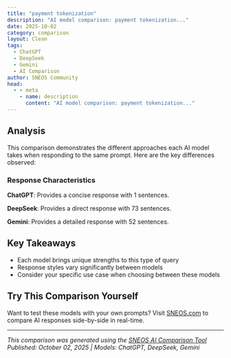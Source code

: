 ```yaml
---
title: "payment tokenization"
description: "AI model comparison: payment tokenization..."
date: 2025-10-02
category: comparison
layout: Clean
tags:
  - ChatGPT
  - DeepSeek
  - Gemini
  - AI Comparison
author: SNEOS Community
head:
  - - meta
    - name: description
      content: "AI model comparison: payment tokenization..."
---
```


<ChatComparison
  title="payment tokenization"
  prompt="payment tokenization"
  :responses='{
    "ChatGPT": "Error calling OpenAI API.",
    "DeepSeek": "Of course. Let\u0027s break down **payment tokenization** in a clear, comprehensive way.\n\n### The Core Idea: The \u0022Gift Card\u0022 Analogy\n\nImagine you have a $100 gift card for a specific store. The gift card has a unique number (the token). You can use that number to make purchases at the store, but it\u0027s useless anywhere else. If someone steals the gift card number, they can\u0027t use it to buy groceries or gas, and they can\u0027t figure out your actual credit card number from it.\n\n**Payment tokenization works on the same principle.** It replaces your sensitive payment information (like your 16-digit Primary Account Number or PAN) with a unique, random, and non-sensitive equivalent called a **token**.\n\n---\n\n### What is Payment Tokenization?\n\n**Payment tokenization is the process of replacing a customer\u0027s sensitive payment data (like a credit card number) with a unique, algorithmically generated identifier called a \u0022token.\u0022**\n\nThe token has no intrinsic or exploitable value or meaning. It is a reference, or a placeholder, that maps back to the original data through a secure system called a **token vault**.\n\n### How It Works: A Step-by-Step Example\n\nLet\u0027s follow what happens when you use Apple Pay or save your card on an e-commerce site.\n\n1.  **Initiation:** You enter your credit card number \u00601234-5678-9012-3456\u0060 on a merchant\u0027s website or tap your phone at a terminal.\n2.  **Token Request:** Instead of sending your actual card number to the merchant\u0027s server, the payment gateway or digital wallet (like Apple Pay) sends a request to a **Token Service Provider (TSP)**. Major TSPs include the card networks themselves (Visa, Mastercard, Amex) and digital wallet providers (Apple, Google).\n3.  **Token Generation:** The TSP generates a unique, random token. For example, your card number \u00601234-5678-9012-3456\u0060 might be replaced with \u0060a1b2-c3d4-e5f6-7890\u0060.\n4.  **Secure Storage:** The TSP securely stores the mapping between your real card number (the PAN) and the new token in a highly secure database called the **token vault**.\n5.  **Transaction:** The merchant\u0027s system receives and stores only the token \u0060a1b2-c3d4-e5f6-7890\u0060. They use this token to process the payment. The actual card number never touches their systems.\n6.  **Detokenization:** When the token is sent for authorization to the payment network, the TSP or the network instantly translates the token back to the real PAN so the bank can approve or decline the transaction.\n\nThis entire process happens in milliseconds.\n\n---\n\n### Key Benefits of Tokenization\n\n| Benefit | Explanation |\n| :--- | :--- |\n| **Enhanced Security** | This is the primary driver. Merchants no longer store vast databases of valuable card numbers. If a hacker breaches their system, they only steal useless tokens. |\n| **Reduced PCI DSS Scope** | The PCI DSS (Payment Card Industry Data Security Standard) is a complex and expensive compliance standard. By not storing sensitive data, merchants significantly reduce their compliance burden and costs. |\n| **Improved Customer Experience** | Tokenization is the technology behind \u0022one-click\u0022 purchases and saved card details. The merchant stores the token, allowing for fast, seamless future checkouts without re-entering card information. |\n| **Support for New Payment Methods** | It is the foundational technology for mobile wallets (Apple Pay, Google Pay), in-app payments, and recurring subscriptions. |\n| **Reduced Fraud** | Tokens are often **domain-restricted**. A token generated for a specific merchant, device, or transaction type is useless if stolen and used elsewhere. |\n\n---\n\n### Tokenization vs. Encryption\n\nThis is a common point of confusion. They are different security techniques.\n\n| Feature | **Tokenization** | **Encryption** |\n| :--- | :--- | :--- |\n| **Process** | Replaces data with a random, non-mathematical substitute. | Uses a mathematical algorithm and a key to scramble the data into ciphertext. |\n| **Format** | The token is a random string, often in the same format as the original data (e.g., 16 digits). | The ciphertext is a scrambled block of data, different from the original format. |\n| **Reversibility** | Can only be reversed (detokenized) by the secure token vault. | Can be reversed (decrypted) by anyone with the correct cryptographic key. |\n| **Data Type** | Best for structured data fields (card numbers, SSNs). | Can be used for any type of data (structured, unstructured, files). |\n| **Primary Use** | Protecting data at rest within business systems (e.g., in a database). | Protecting data in motion (e.g., during transmission over the internet via HTTPS). |\n\n**In practice, a secure payment system uses both:** Data is **encrypted** while being transmitted and is then **tokenized** before being stored.\n\n---\n\n### Real-World Examples\n\n1.  **E-commerce \u0022Save my card\u0022 feature:** When you check the \u0022Save this card for future purchases\u0022 box, the site stores a token, not your actual number.\n2.  **Mobile Wallets (Apple Pay/Google Pay):** When you add your card to your phone, the card network generates a \u0022Device Account Number\u0022 (a token) that is stored in your phone\u0027s secure chip. This is the number actually used for contactless payments.\n3.  **Recurring Subscriptions (Netflix, Spotify):** Your monthly payment is processed using a token stored by the merchant or their payment processor.\n4.  **In-App Purchases:** When you buy something within a mobile app, it uses a token associated with your app store account.\n\n### Conclusion\n\nPayment tokenization has become an indispensable part of the modern digital economy. It shifts the risk of holding sensitive data away from merchants and onto highly specialized and secure Token Service Providers. For consumers, it means safer, faster, and more convenient payments. For businesses, it means reduced liability, simplified compliance, and a stronger foundation of trust.",
    "Gemini": "Payment tokenization is a security process that replaces sensitive payment data, like credit card numbers, with a non-sensitive equivalent, called a \u0022token.\u0022 This token is then used for transactions instead of the actual card details. Think of it like using a nickname instead of your real name in certain situations.\n\nHere\u0027s a breakdown of key aspects of payment tokenization:\n\n**How it works:**\n\n1.  **Payment initiated:** A customer enters their payment information (credit card, bank account, etc.) on a website, app, or point-of-sale (POS) system.\n\n2.  **Data Capture and Encryption:** The payment details are captured and immediately encrypted. This is a critical step to protect the data while in transit.\n\n3.  **Tokenization Request:** The encrypted data is securely sent to a tokenization service or provider (often a payment gateway or processor).\n\n4.  **Token Generation:** The tokenization service decrypts the data and generates a unique, random token.  The token is mathematically unrelated to the original payment information, making it virtually impossible to reverse engineer.\n\n5.  **Token Storage and Association:** The tokenization service securely stores the original payment data (often in a vault or secure database) and associates it with the generated token.  This is done in a highly secure environment, meeting stringent compliance requirements like PCI DSS.\n\n6.  **Token Returned:** The token is sent back to the merchant.\n\n7.  **Token Used for Transactions:**  The merchant stores and uses the token for future transactions instead of the actual card number.  This drastically reduces the merchant\u0027s risk because they are no longer handling or storing sensitive payment data.\n\n8.  **De-tokenization (When Needed):** When a transaction needs to be processed, the token is sent to the tokenization service. The service then retrieves the associated payment details from its secure vault and uses them to authorize the payment with the payment processor and card network.\n\n**Key Benefits of Payment Tokenization:**\n\n*   **Enhanced Security:**  Reduces the risk of data breaches and fraud because sensitive payment data is not stored or transmitted by the merchant.\n\n*   **PCI DSS Compliance Simplification:**  Significantly reduces the scope of PCI DSS (Payment Card Industry Data Security Standard) compliance for merchants.  Storing and handling actual card data requires extensive security measures. Tokenization offloads that responsibility to the tokenization provider.\n\n*   **Improved Customer Experience:**  Allows for recurring payments, subscription services, and one-click checkouts without requiring customers to re-enter their payment details repeatedly.\n\n*   **Increased Transaction Success Rates:**  Tokenization can help reduce false declines because the token itself doesn\u0027t expire, even if the physical card does. When the card expires, the token can be updated with the new expiration date without impacting the merchant\u0027s systems.\n\n*   **Cross-Channel Consistency:**  Tokens can be used across multiple channels (online, in-store, mobile) providing a consistent and secure payment experience.\n\n*   **Data Portability:**  Some tokenization services allow for \u0022token portability,\u0022 meaning you can switch between different payment processors without having to re-tokenize all your customers\u0027 payment information.\n\n**Types of Tokens:**\n\n*   **Multi-Use Tokens:**  These tokens can be used for multiple transactions and are commonly used for recurring payments or subscriptions.\n\n*   **Single-Use Tokens:**  These tokens are used for a single transaction and then become invalid. They offer the highest level of security.\n\n*   **Network Tokens:** Issued and managed by card networks (Visa, Mastercard, American Express). They offer benefits like increased transaction authorization rates and improved security.\n\n**Who Uses Payment Tokenization?**\n\nA wide range of businesses use payment tokenization, including:\n\n*   E-commerce businesses\n*   Subscription-based services\n*   Retailers (both online and brick-and-mortar)\n*   Restaurants\n*   Hotels\n*   Mobile app developers\n*   Any business that processes payments online or stores customer payment information\n\n**Key Players in Tokenization:**\n\n*   **Payment Gateways:** Act as intermediaries between merchants and payment processors, often providing tokenization services.\n*   **Payment Processors:**  Authorize and process payments on behalf of merchants, often offering tokenization as part of their services.\n*   **Tokenization Service Providers:**  Companies that specialize in providing tokenization services.\n*   **Card Networks:**  Visa, Mastercard, American Express, and Discover are increasingly involved in tokenization through network tokenization.\n\n**Considerations When Choosing a Tokenization Provider:**\n\n*   **Security:**  Ensure the provider has robust security measures in place to protect payment data, including PCI DSS compliance.\n*   **Integration:**  Consider how easily the tokenization service integrates with your existing systems (website, POS system, payment gateway).\n*   **Scalability:**  Choose a provider that can handle your growing transaction volume.\n*   **Cost:**  Compare pricing models and fees from different providers.\n*   **Features:**  Look for features that meet your specific needs, such as token portability, network token support, and reporting capabilities.\n\n**In summary, payment tokenization is a crucial security measure that protects sensitive payment data by replacing it with non-sensitive tokens. It reduces the risk of fraud, simplifies PCI DSS compliance, and improves the customer experience. By adopting tokenization, businesses can create a more secure and trustworthy payment environment.**\n"
  }'
  published-date="11:11"
/>

## Analysis

This comparison demonstrates the different approaches each AI model takes when responding to the same prompt. Here are the key differences observed:

### Response Characteristics

**ChatGPT**: Provides a concise response with 1 sentences. 

**DeepSeek**: Provides a direct response with 73 sentences. 

**Gemini**: Provides a detailed response with 52 sentences. 

## Key Takeaways

- Each model brings unique strengths to this type of query
- Response styles vary significantly between models
- Consider your specific use case when choosing between these models

## Try This Comparison Yourself

Want to test these models with your own prompts? Visit [SNEOS.com](https://sneos.com) to compare AI responses side-by-side in real-time.

---

*This comparison was generated using the [SNEOS AI Comparison Tool](https://sneos.com)*
*Published: October 02, 2025 | Models: ChatGPT, DeepSeek, Gemini*
